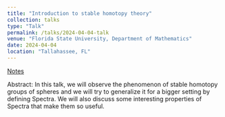 ```yaml
---
title: "Introduction to stable homotopy theory"
collection: talks
type: "Talk"
permalink: /talks/2024-04-04-talk
venue: "Florida State University, Department of Mathematics"
date: 2024-04-04
location: "Tallahassee, FL"
---
```

[Notes](/files/Talk_04.04.24.pdf)

Abstract: In this talk, we will observe the phenomenon of stable homotopy groups of spheres and we will try to generalize it for a bigger setting by defining Spectra. We will also discuss some interesting properties of Spectra that make them so useful.
